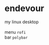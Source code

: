 # endevour
my linux desktop 
<br> 
<br>menu ``rofi``
<br>bar ``polybar``
<br>
<br>
<br>
<br>
<br>
<br>

